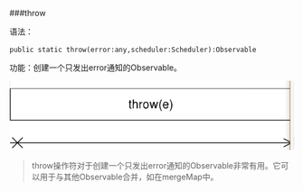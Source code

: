 ###throw

语法：
                
```
public static throw(error:any,scheduler:Scheduler):Observable
```

功能：创建一个只发出error通知的Observable。

![](/assets/throw.png)


>throw操作符对于创建一个只发出error通知的Observable非常有用。它可以用于与其他Observable合并，如在mergeMap中。
